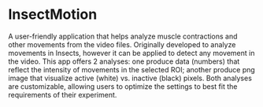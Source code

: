 # InsectMotion
A user-friendly application that helps analyze muscle contractions and other movements from the video files.
Originally developed to analyze movements in Insects, however it can be applied to detect any movement in the video.
This app offers 2 analyses:
  one produce data (numbers) that reflect the intensity of movements in the selected ROI;
  another produce png image that visualize active (white) vs. inactive (black) pixels.
Both analyses are customizable, allowing users to optimize the settings to best fit the requirements of their experiment.
